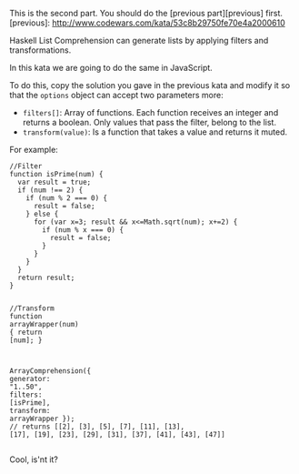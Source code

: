 <p>This is the second part. You should do the [previous part][previous] first.
 [previous]: <a href="http://www.codewars.com/kata/53c8b29750fe70e4a2000610" data-turbolinks="false" target="_blank">http://www.codewars.com/kata/53c8b29750fe70e4a2000610</a></p>
<p>Haskell List Comprehension can generate lists by applying filters and transformations.</p>
<p>In this kata we are going to do the same in JavaScript.</p>
<p>To do this, copy the solution you gave in the previous kata and modify it so that the <code>options</code> object can accept two parameters more:</p>
<ul>
<li><code>filters[]</code>: Array of functions. Each function receives an integer and returns a boolean. Only values that pass the filter, belong to the list.</li>
<li><code>transform(value)</code>: Is a function that takes a value and returns it muted.</li>
</ul>
<p>For example:</p>
<pre><code class="language-javascript"><span class="cm-comment">//Filter</span>
<span class="cm-keyword">function</span> <span class="cm-def">isPrime</span>(<span class="cm-def">num</span>) {
  <span class="cm-keyword">var</span> <span class="cm-def">result</span> <span class="cm-operator">=</span> <span class="cm-atom">true</span>;
  <span class="cm-keyword">if</span> (<span class="cm-variable-2">num</span> <span class="cm-operator">!==</span> <span class="cm-number">2</span>) {
    <span class="cm-keyword">if</span> (<span class="cm-variable-2">num</span> <span class="cm-operator">%</span> <span class="cm-number">2</span> <span class="cm-operator">===</span> <span class="cm-number">0</span>) {
      <span class="cm-variable-2">result</span> <span class="cm-operator">=</span> <span class="cm-atom">false</span>;
    } <span class="cm-keyword">else</span> {
      <span class="cm-keyword">for</span> (<span class="cm-keyword">var</span> <span class="cm-def">x</span><span class="cm-operator">=</span><span class="cm-number">3</span>; <span class="cm-variable-2">result</span> <span class="cm-operator">&amp;&amp;</span> <span class="cm-variable-2">x</span><span class="cm-operator">&lt;=</span><span class="cm-variable">Math</span>.<span class="cm-property">sqrt</span>(<span class="cm-variable-2">num</span>); <span class="cm-variable-2">x</span><span class="cm-operator">+=</span><span class="cm-number">2</span>) {
        <span class="cm-keyword">if</span> (<span class="cm-variable-2">num</span> <span class="cm-operator">%</span> <span class="cm-variable-2">x</span> <span class="cm-operator">===</span> <span class="cm-number">0</span>) {
          <span class="cm-variable-2">result</span> <span class="cm-operator">=</span> <span class="cm-atom">false</span>;
        }
      }
    }
  }  
  <span class="cm-keyword">return</span> <span class="cm-variable-2">result</span>;
}

<span class="cm-comment">//Transform</span>
<span class="cm-keyword">function</span> <span class="cm-def">arrayWrapper</span>(<span class="cm-def">num</span>) {
  <span class="cm-keyword">return</span> [<span class="cm-variable-2">num</span>];
}

<span class="cm-variable">ArrayComprehension</span>({
  <span class="cm-property">generator</span>: <span class="cm-string">"1..50"</span>,
  <span class="cm-property">filters</span>: [<span class="cm-variable">isPrime</span>],
  <span class="cm-property">transform</span>: <span class="cm-variable">arrayWrapper</span>
}); <span class="cm-comment">// returns [[2], [3], [5], [7], [11], [13], [17], [19], [23], [29], [31], [37], [41], [43], [47]]</span>
</code></pre>
<p>Cool, is'nt it?</p>
